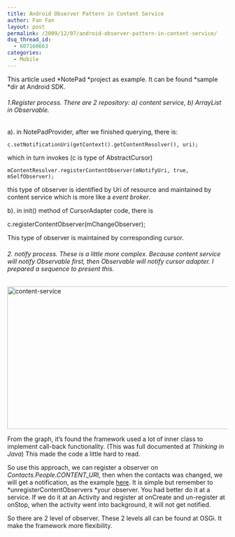 ```yaml
---
title: Android Observer Pattern in Content Service
author: Fan Fan
layout: post
permalink: /2009/12/07/android-observer-pattern-in-content-service/
dsq_thread_id:
  - 607160663
categories:
  - Mobile
---
```

This article used *NotePad *project as example. It can be found *sample *dir at Android SDK.

###### 1.Register process. There are 2 repository: a) content service, b) ArrayList in Observable.

a). in NotePadProvider, after we finished querying, there is:

`c.setNotificationUri(getContext().getContentResolver(), uri);`

which in turn invokes (c is type of AbstractCursor)

`mContentResolver.registerContentObserver(mNotifyUri, true, mSelfObserver);`

this type of observer is identified by Uri of resource and maintained by content service which is more like a *event broker*.

b). in init() method of CursorAdapter code, there is

c.registerContentObserver(mChangeObserver);

This type of observer is maintained by corresponding cursor.

###### 2. notify process. These is a little more complex. Because content service will notify Observable first, then Observable will notify cursor adapter. I prepared a sequence to present this.

<img class="alignnone size-full wp-image-512" title="content-service" src="http://fkpwolf.net/WordPress/wp-content/uploads/2009/12/content-service.png" alt="content-service" width="693" height="326" />

From the graph, it&#8217;s found the framework used a lot of inner class to implement call-back functionality. (This was full documented at *Thinking in Java*) This made the code a little hard to read.

So use this approach, we can register a observer on *Contacts.People.CONTENT_UR*I, then when the contacts was changed, we will get a notification, as the example [here][1]. It is simple but remember to *unregisterContentObservers *your observer. You had better do it at a service. If we do it at an Activity and register at onCreate and un-register at onStop, when the activity went into background, it will not get notified.

So there are 2 level of observer. These 2 levels all can be found at OSGi. It make the framework more flexibility.

 [1]: http://mylifewithandroid.blogspot.com/2008/03/observing-content.html